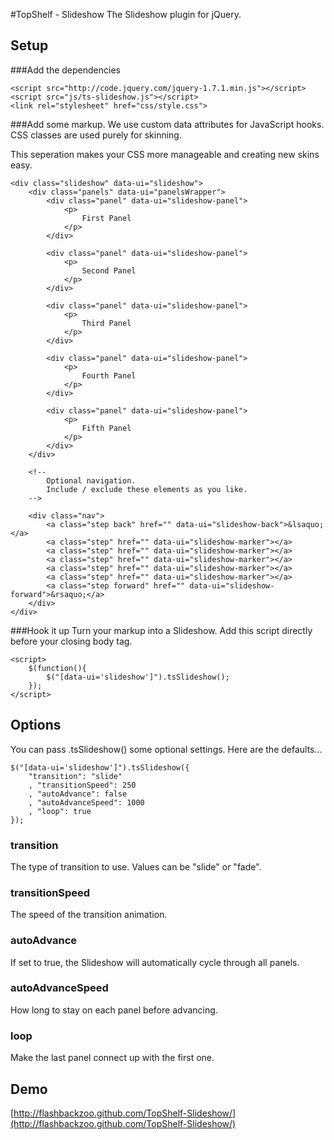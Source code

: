 #TopShelf - Slideshow
The Slideshow plugin for jQuery.

## Setup
###Add the dependencies

    <script src="http://code.jquery.com/jquery-1.7.1.min.js"></script>
    <script src="js/ts-slideshow.js"></script>
    <link rel="stylesheet" href="css/style.css">

###Add some markup.
We use custom data attributes for JavaScript hooks. CSS classes are used purely for skinning.

This seperation makes your CSS more manageable and creating new skins easy.

    <div class="slideshow" data-ui="slideshow">
        <div class="panels" data-ui="panelsWrapper">
            <div class="panel" data-ui="slideshow-panel">
                <p>
                    First Panel
                </p>
            </div>
            
            <div class="panel" data-ui="slideshow-panel">
                <p>
                    Second Panel
                </p>
            </div>

            <div class="panel" data-ui="slideshow-panel">
                <p>
                    Third Panel
                </p>
            </div>

            <div class="panel" data-ui="slideshow-panel">
                <p>
                    Fourth Panel
                </p>
            </div>

            <div class="panel" data-ui="slideshow-panel">
                <p>
                    Fifth Panel
                </p>
            </div>
        </div>

        <!--
        	Optional navigation.
        	Include / exclude these elements as you like.
        -->

        <div class="nav">
            <a class="step back" href="" data-ui="slideshow-back">&lsaquo;</a>
            <a class="step" href="" data-ui="slideshow-marker"></a>
            <a class="step" href="" data-ui="slideshow-marker"></a>
            <a class="step" href="" data-ui="slideshow-marker"></a>
            <a class="step" href="" data-ui="slideshow-marker"></a>
            <a class="step" href="" data-ui="slideshow-marker"></a>
            <a class="step forward" href="" data-ui="slideshow-forward">&rsaquo;</a>
        </div>
    </div>

###Hook it up
Turn your markup into a Slideshow. Add this script directly before your closing body tag.

    <script>
        $(function(){
            $("[data-ui='slideshow']").tsSlideshow();
        });
    </script>

## Options
You can pass .tsSlideshow() some optional settings. Here are the defaults...

    $("[data-ui='slideshow']").tsSlideshow({
        "transition": "slide"
        , "transitionSpeed": 250
        , "autoAdvance": false
        , "autoAdvanceSpeed": 1000
        , "loop": true
    });

### transition
The type of transition to use. Values can be "slide" or "fade".

### transitionSpeed
The speed of the transition animation.

### autoAdvance
If set to true, the Slideshow will automatically cycle through all panels.

### autoAdvanceSpeed
How long to stay on each panel before advancing.

### loop
Make the last panel connect up with the first one.

## Demo
[http://flashbackzoo.github.com/TopShelf-Slideshow/](http://flashbackzoo.github.com/TopShelf-Slideshow/)